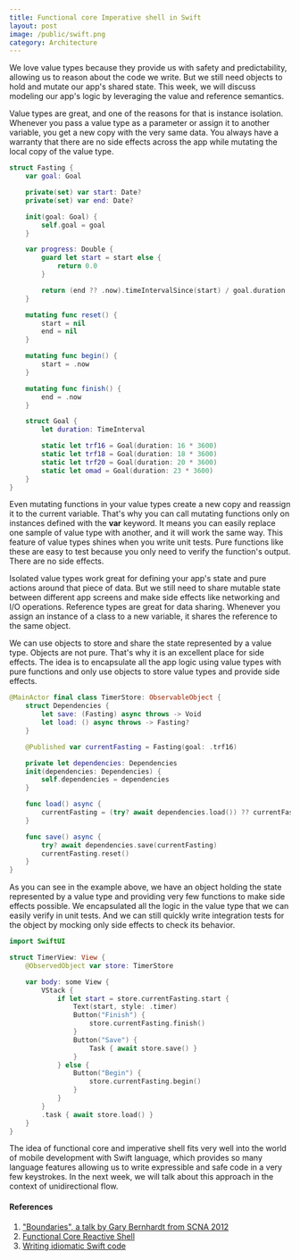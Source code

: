 ```yaml
---
title: Functional core Imperative shell in Swift
layout: post
image: /public/swift.png
category: Architecture
---
```


We love value types because they provide us with safety and predictability, allowing us to reason about the code we write. But we still need objects to hold and mutate our app's shared state. This week, we will discuss modeling our app's logic by leveraging the value and reference semantics.

Value types are great, and one of the reasons for that is instance isolation. Whenever you pass a value type as a parameter or assign it to another variable, you get a new copy with the very same data. You always have a warranty that there are no side effects across the app while mutating the local copy of the value type.

```swift
struct Fasting {
    var goal: Goal

    private(set) var start: Date?
    private(set) var end: Date?

    init(goal: Goal) {
        self.goal = goal
    }

    var progress: Double {
        guard let start = start else {
            return 0.0
        }

        return (end ?? .now).timeIntervalSince(start) / goal.duration
    }

    mutating func reset() {
        start = nil
        end = nil
    }

    mutating func begin() {
        start = .now
    }

    mutating func finish() {
        end = .now
    }

    struct Goal {
        let duration: TimeInterval

        static let trf16 = Goal(duration: 16 * 3600)
        static let trf18 = Goal(duration: 18 * 3600)
        static let trf20 = Goal(duration: 20 * 3600)
        static let omad = Goal(duration: 23 * 3600)
    }
}
```

Even mutating functions in your value types create a new copy and reassign it to the current variable. That's why you can call mutating functions only on instances defined with the **var** keyword. It means you can easily replace one sample of value type with another, and it will work the same way. This feature of value types shines when you write unit tests. Pure functions like these are easy to test because you only need to verify the function's output. There are no side effects.

Isolated value types work great for defining your app's state and pure actions around that piece of data. But we still need to share mutable state between different app screens and make side effects like networking and I/O operations. Reference types are great for data sharing. Whenever you assign an instance of a class to a new variable, it shares the reference to the same object.

We can use objects to store and share the state represented by a value type. Objects are not pure. That's why it is an excellent place for side effects. The idea is to encapsulate all the app logic using value types with pure functions and only use objects to store value types and provide side effects.

```swift
@MainActor final class TimerStore: ObservableObject {
    struct Dependencies {
        let save: (Fasting) async throws -> Void
        let load: () async throws -> Fasting?
    }

    @Published var currentFasting = Fasting(goal: .trf16)

    private let dependencies: Dependencies
    init(dependencies: Dependencies) {
        self.dependencies = dependencies
    }

    func load() async {
        currentFasting = (try? await dependencies.load()) ?? currentFasting
    }

    func save() async {
        try? await dependencies.save(currentFasting)
        currentFasting.reset()
    }
}
```

As you can see in the example above, we have an object holding the state represented by a value type and providing very few functions to make side effects possible. We encapsulated all the logic in the value type that we can easily verify in unit tests. And we can still quickly write integration tests for the object by mocking only side effects to check its behavior.

```swift
import SwiftUI

struct TimerView: View {
    @ObservedObject var store: TimerStore

    var body: some View {
        VStack {
            if let start = store.currentFasting.start {
                Text(start, style: .timer)
                Button("Finish") {
                    store.currentFasting.finish()
                }
                Button("Save") {
                    Task { await store.save() }
                }
            } else {
                Button("Begin") {
                    store.currentFasting.begin()
                }
            }
        }
        .task { await store.load() }
    }
}
```

The idea of functional core and imperative shell fits very well into the world of mobile development with Swift language, which provides so many language features allowing us to write expressible and safe code in a very few keystrokes. In the next week, we will talk about this approach in the context of unidirectional flow. 

#### References
1. ["Boundaries", a talk by Gary Bernhardt from SCNA 2012](https://www.destroyallsoftware.com/talks/boundaries)
2. [Functional Core Reactive Shell](https://mokacoding.com/blog/functional-core-reactive-shell/)
3. [Writing idiomatic Swift code](/2021/04/01/writing-idiomatic-swift-code/)
